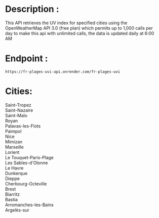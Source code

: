 # Description :
This API retrieves the UV index for specified cities using the OpenWeatherMap API 3.0 (free plan) which permits up to 1,000 calls per day to make this api with unlimited calls, the data is updated daily at 6:00 AM 
# Endpoint : 
``https://fr-plages-uvi-api.onrender.com/fr-plages-uvi``
# Cities: 
Saint-Tropez <br>
Saint-Nazaire <br>
Saint-Malo <br>
Royan <br>
Palavas-les-Flots <br>
Paimpol <br>
Nice <br>
Mimizan <br>
Marseille <br>
Lorient <br>
Le Touquet-Paris-Plage <br>
Les Sables-d'Olonne <br>
Le Havre <br>
Dunkerque <br>
Dieppe <br>
Cherbourg-Octeville <br>
Brest <br>
Biarritz <br>
Bastia <br>
Arromanches-les-Bains <br>
Argelès-sur <br>
